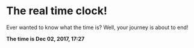 # The real time clock!

Ever wanted to know what the time is? Well, your journey is about to end!

**The time is Dec 02, 2017, 17:27**